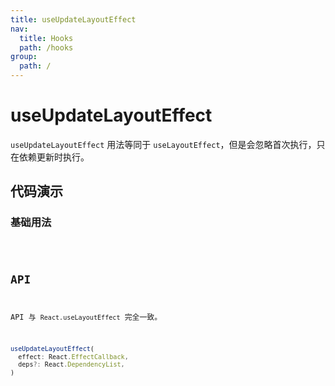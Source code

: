 ```yaml
---
title: useUpdateLayoutEffect
nav:
  title: Hooks
  path: /hooks
group:
  path: /
---
```


# useUpdateLayoutEffect

`useUpdateLayoutEffect` 用法等同于 `useLayoutEffect`，但是会忽略首次执行，只在依赖更新时执行。

## 代码演示

### 基础用法

<code src="./demo/demo01.tsx" />

## API

API 与 `React.useLayoutEffect` 完全一致。

```typescript
useUpdateLayoutEffect(
  effect: React.EffectCallback,
  deps?: React.DependencyList,
)
```
